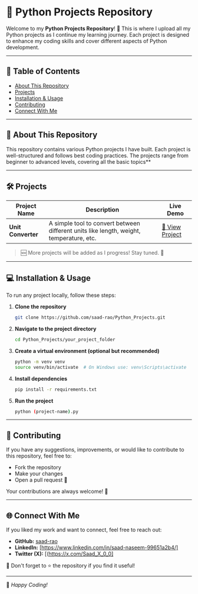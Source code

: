 # 🐍 Python Projects Repository

Welcome to my **Python Projects Repository**! 🚀 This is where I upload all my Python projects as I continue my learning journey. Each project is designed to enhance my coding skills and cover different aspects of Python development.

---

## 📌 Table of Contents
- [About This Repository](#about-this-repository)
- [Projects](#projects)
- [Installation & Usage](#installation--usage)
- [Contributing](#contributing)
- [Connect With Me](#connect-with-me)

---

## 📜 About This Repository
This repository contains various Python projects I have built. Each project is well-structured and follows best coding practices. The projects range from beginner to advanced levels, covering all the basic topics**

---

## 🛠️ Projects

| Project Name | Description | Live Demo |
|-------------|------------|-----------|
| **Unit Converter** | A simple tool to convert between different units like length, weight, temperature, etc. | [🔗 View Project](https://unit-converter-by-dev-saad.streamlit.app/) |
<!-- 
| **Web Scraper** | A Python-based web scraper that extracts data from websites. | [🔗 View Project](https://your-deployed-link.com) |
| **To-Do App** | A task management app built using Python and Streamlit. | [🔗 View Project](https://your-deployed-link.com) | -->

> 🆕 More projects will be added as I progress! Stay tuned. 🎯

---

## 💻 Installation & Usage

To run any project locally, follow these steps:

1. **Clone the repository**
   ```sh
   git clone https://github.com/saad-rao/Python_Projects.git
   ```
2. **Navigate to the project directory**
   ```sh
   cd Python_Projects/your_project_folder
   ```
3. **Create a virtual environment (optional but recommended)**
   ```sh
   python -m venv venv
   source venv/bin/activate  # On Windows use: venv\Scripts\activate
   ```
4. **Install dependencies**
   ```sh
   pip install -r requirements.txt
   ```
5. **Run the project**
   ```sh
   python (project-name).py
   ```

---

## 🤝 Contributing
If you have any suggestions, improvements, or would like to contribute to this repository, feel free to:
- Fork the repository
- Make your changes
- Open a pull request 🚀

Your contributions are always welcome! 🙌

---

## 🌐 Connect With Me
If you liked my work and want to connect, feel free to reach out:

- **GitHub:** [saad-rao](https://github.com/saad-rao)
- **LinkedIn:** [https://www.linkedin.com/in/saad-naseem-99651a2b4/]
- **Twitter (X):** [(https://x.com/Saad_X_0_0]

📢 Don't forget to ⭐ the repository if you find it useful!

---

🚀 _Happy Coding!_
